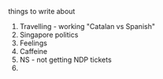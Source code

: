 things to write about 

1. Travelling - working "Catalan vs Spanish"
2. Singapore politics
3. Feelings 
4. Caffeine
5. NS - not getting NDP tickets
6. 